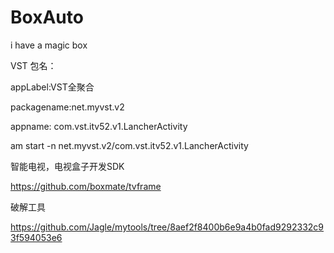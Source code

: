 # BoxAuto
i have a magic box 

VST 包名： 

appLabel:VST全聚合

packagename:net.myvst.v2

appname: com.vst.itv52.v1.LancherActivity

am start -n net.myvst.v2/com.vst.itv52.v1.LancherActivity


智能电视，电视盒子开发SDK

https://github.com/boxmate/tvframe

破解工具

https://github.com/Jagle/mytools/tree/8aef2f8400b6e9a4b0fad9292332c93f594053e6

